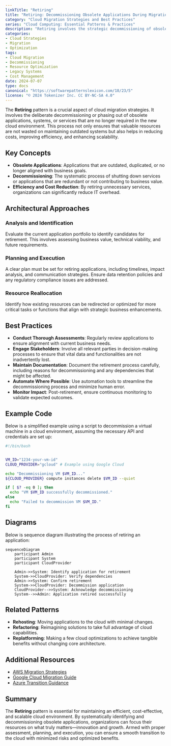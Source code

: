```yaml
---
linkTitle: "Retiring"
title: "Retiring: Decommissioning Obsolete Applications During Migration"
category: "Cloud Migration Strategies and Best Practices"
series: "Cloud Computing: Essential Patterns & Practices"
description: "Retiring involves the strategic decommissioning of obsolete applications as part of a cloud migration, optimizing resource usage, and aligning with business objectives."
categories:
- Cloud Strategies
- Migration
- Optimization
tags:
- Cloud Migration
- Decommissioning
- Resource Optimization
- Legacy Systems
- Cost Management
date: 2024-07-07
type: docs
canonical: "https://softwarepatternslexicon.com/18/23/5"
license: "© 2024 Tokenizer Inc. CC BY-NC-SA 4.0"
---
```



The **Retiring** pattern is a crucial aspect of cloud migration strategies. It involves the deliberate decommissioning or phasing out of obsolete applications, systems, or services that are no longer required in the new cloud environment. This process not only ensures that valuable resources are not wasted on maintaining outdated systems but also helps in reducing costs, improving efficiency, and enhancing scalability.

## Key Concepts

- **Obsolete Applications**: Applications that are outdated, duplicated, or no longer aligned with business goals.
- **Decommissioning**: The systematic process of shutting down services or applications that are redundant or not contributing to business value.
- **Efficiency and Cost Reduction**: By retiring unnecessary services, organizations can significantly reduce IT overhead.

## Architectural Approaches

### Analysis and Identification
Evaluate the current application portfolio to identify candidates for retirement. This involves assessing business value, technical viability, and future requirements.

### Planning and Execution
A clear plan must be set for retiring applications, including timelines, impact analysis, and communication strategies. Ensure data retention policies and any regulatory compliance issues are addressed.

### Resource Reallocation
Identify how existing resources can be redirected or optimized for more critical tasks or functions that align with strategic business enhancements.

## Best Practices

- **Conduct Thorough Assessments**: Regularly review applications to ensure alignment with current business needs.
- **Engage Stakeholders**: Involve all relevant parties in decision-making processes to ensure that vital data and functionalities are not inadvertently lost.
- **Maintain Documentation**: Document the retirement process carefully, including reasons for decommissioning and any dependencies that might be affected.
- **Automate Where Possible**: Use automation tools to streamline the decommissioning process and minimize human error.
- **Monitor Impact**: Post-retirement, ensure continuous monitoring to validate expected outcomes.

## Example Code

Below is a simplified example using a script to decommission a virtual machine in a cloud environment, assuming the necessary API and credentials are set up:

```bash
#!/bin/bash


VM_ID="1234-your-vm-id"
CLOUD_PROVIDER="gcloud" # Example using Google Cloud

echo "Decommissioning VM $VM_ID..."
${CLOUD_PROVIDER} compute instances delete $VM_ID --quiet

if [ $? -eq 0 ]; then
  echo "VM $VM_ID successfully decommissioned."
else
  echo "Failed to decommission VM $VM_ID."
fi
```

## Diagrams

Below is sequence diagram illustrating the process of retiring an application:

```mermaid
sequenceDiagram
    participant Admin
    participant System
    participant CloudProvider

    Admin->>System: Identify application for retirement
    System->>CloudProvider: Verify dependencies
    Admin->>System: Confirm retirement
    System->>CloudProvider: Decommission application
    CloudProvider-->>System: Acknowledge decommissioning
    System-->>Admin: Application retired successfully
```

## Related Patterns

- **Rehosting**: Moving applications to the cloud with minimal changes.
- **Refactoring**: Reimagining solutions to take full advantage of cloud capabilities.
- **Replatforming**: Making a few cloud optimizations to achieve tangible benefits without changing core architecture.

## Additional Resources

- [AWS Migration Strategies](https://aws.amazon.com/blogs)
- [Google Cloud Migration Guide](https://cloud.google.com/migrate)
- [Azure Transition Guidance](https://docs.microsoft.com/en-us/azure/architecture/cloud-adoption)

## Summary

The **Retiring** pattern is essential for maintaining an efficient, cost-effective, and scalable cloud environment. By systematically identifying and decommissioning obsolete applications, organizations can focus their resources on what truly matters—innovation and growth. Armed with proper assessment, planning, and execution, you can ensure a smooth transition to the cloud with minimized risks and optimized benefits.
